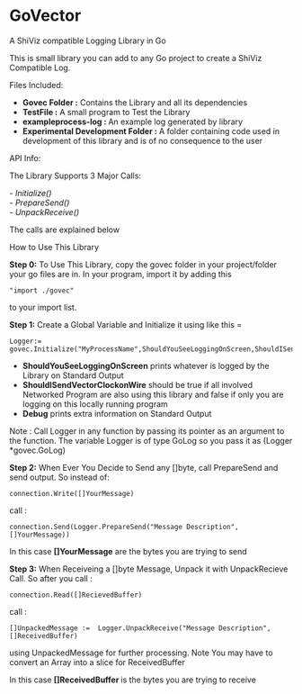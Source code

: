 GoVector
========

A ShiViz compatible Logging Library in Go

This is small library you can add to any Go project to create a ShiViz Compatible Log. 

Files Included:

- <b>Govec Folder :</b> Contains the Library and all its dependencies <br>
- <b>TestFile :</b> A small program to Test the Library <br>
- <b>exampleprocess-log : </b>An example log generated by library
- <b>Experimental Development Folder :</b> A folder containing code used in development of this library and is of no consequence to the user <br>

API Info: 

The Library Supports 3 Major Calls:

<i>
- Initialize()<br>
- PrepareSend()<br>
- UnpackReceive()<br>
</i>

The calls are explained below

How to Use This Library

<b>Step 0:</b>
To Use This Library, copy the govec folder in your project/folder your go files are in. In your program, import it by adding this 

	"import ./govec"

to your import list.
	
<b>Step 1:</b>
Create a Global Variable and Initialize it using like this = 

	Logger:= govec.Initialize("MyProcessName",ShouldYouSeeLoggingOnScreen,ShouldISendVectorClockonWire,Debug)
	
- <b>ShouldYouSeeLoggingOnScreen</b> prints whatever is logged by the Library on Standard Output<br>
- <b>ShouldISendVectorClockonWire</b> should be true if all involved Networked Program are also using this library and false if
only you are logging on this locally running program<br>
- <b>Debug</b> prints extra information on Standard Output<br>

Note : Call Logger in any function by passing its pointer as an argument to the function. The variable Logger is of type GoLog so you pass it as (Logger *govec.GoLog)
	
<b>Step 2:</b>
When Ever You Decide to Send any []byte, call PrepareSend and send output. 
So instead of:

	connection.Write([]YourMessage)
call :

	connection.Send(Logger.PrepareSend("Message Description", []YourMessage))

In this case <b>[]YourMessage</b> are the bytes you are trying to send

<b>Step 3:</b>
When Receiveing a []byte Message, Unpack it with UnpackRecieve Call. 
So after you call :

	connection.Read([]RecievedBuffer)
call :
	
	[]UnpackedMessage :=  Logger.UnpackReceive("Message Description", []ReceivedBuffer)
using UnpackedMessage for further processing. Note You may have to convert an Array into a slice for ReceivedBuffer

In this case <b> []ReceivedBuffer </b> is the bytes you are trying to receive
	
	
	
